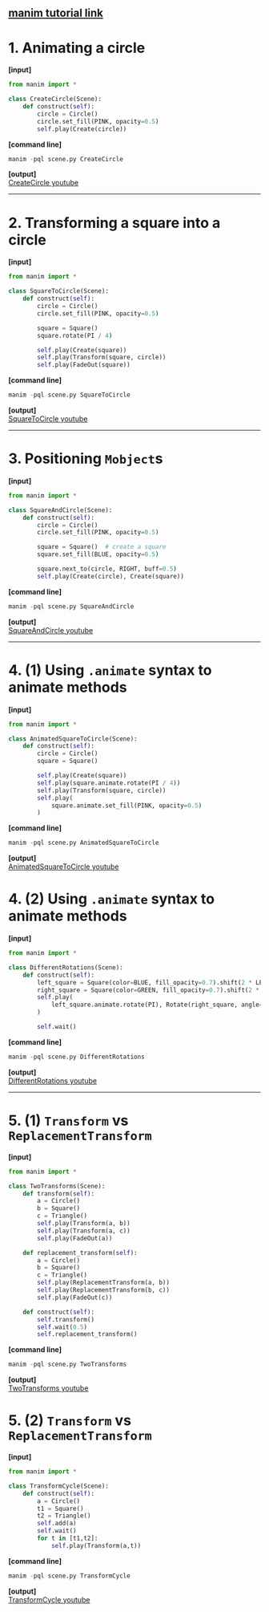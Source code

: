 ## [manim tutorial link](https://docs.manim.community/en/stable/tutorials/quickstart.html)

# 1. Animating a circle
**[input]**
```python
from manim import *

class CreateCircle(Scene):
    def construct(self):
        circle = Circle()
        circle.set_fill(PINK, opacity=0.5)
        self.play(Create(circle))
```  
**[command line]**
```python
manim -pql scene.py CreateCircle
```
**[output]**  
[CreateCircle youtube](https://youtu.be/a6TyJKwqiTc)
***


# 2. Transforming a square into a circle
**[input]**
```python
from manim import *

class SquareToCircle(Scene):
    def construct(self):
        circle = Circle()  
        circle.set_fill(PINK, opacity=0.5)  

        square = Square()  
        square.rotate(PI / 4)  

        self.play(Create(square))  
        self.play(Transform(square, circle))  
        self.play(FadeOut(square))  
```  
**[command line]**
```python
manim -pql scene.py SquareToCircle
```
**[output]**  
[SquareToCircle youtube](https://youtu.be/iypJjYoq1YQ)
***

  
# 3. Positioning <code>Mobject</code>s
**[input]**
```python
from manim import *

class SquareAndCircle(Scene):
    def construct(self):
        circle = Circle()  
        circle.set_fill(PINK, opacity=0.5)  

        square = Square()  # create a square
        square.set_fill(BLUE, opacity=0.5)  

        square.next_to(circle, RIGHT, buff=0.5) 
        self.play(Create(circle), Create(square))  
```  
**[command line]**
```python
manim -pql scene.py SquareAndCircle
```
**[output]**  
[SquareAndCircle youtube](https://youtu.be/m2E5gCw8gzA)
***

   
# 4. (1) Using <code>.animate</code> syntax to animate methods
**[input]**
```python
from manim import *

class AnimatedSquareToCircle(Scene):
    def construct(self):
        circle = Circle()  
        square = Square()  

        self.play(Create(square))  
        self.play(square.animate.rotate(PI / 4))  
        self.play(Transform(square, circle))  
        self.play(
            square.animate.set_fill(PINK, opacity=0.5)
        )  
```  
**[command line]**
```python
manim -pql scene.py AnimatedSquareToCircle
```
**[output]**  
[AnimatedSquareToCircle youtube](https://youtu.be/6ho6almFkoA)  


# 4. (2) Using <code>.animate</code> syntax to animate methods
**[input]**
```python
from manim import *

class DifferentRotations(Scene):
    def construct(self):
        left_square = Square(color=BLUE, fill_opacity=0.7).shift(2 * LEFT)
        right_square = Square(color=GREEN, fill_opacity=0.7).shift(2 * RIGHT)
        self.play(
            left_square.animate.rotate(PI), Rotate(right_square, angle=PI), run_time=2
        )

        self.wait()
```  
**[command line]**
```python
manim -pql scene.py DifferentRotations
```
**[output]**  
[DifferentRotations youtube](https://youtu.be/KkxieJMFGLI)
***

     
# 5. (1) <code>Transform</code> vs <code>ReplacementTransform</code>
**[input]**
```python
from manim import *

class TwoTransforms(Scene):
    def transform(self):
        a = Circle()
        b = Square()
        c = Triangle()
        self.play(Transform(a, b))
        self.play(Transform(a, c))
        self.play(FadeOut(a))

    def replacement_transform(self):
        a = Circle()
        b = Square()
        c = Triangle()
        self.play(ReplacementTransform(a, b))
        self.play(ReplacementTransform(b, c))
        self.play(FadeOut(c))

    def construct(self):
        self.transform()
        self.wait(0.5)
        self.replacement_transform()
```  
**[command line]**
```python
manim -pql scene.py TwoTransforms
```
**[output]**  
[TwoTransforms youtube](https://youtu.be/rDXPozUKzRs)


# 5. (2) <code>Transform</code> vs <code>ReplacementTransform</code>
**[input]**
```python
from manim import *

class TransformCycle(Scene):
    def construct(self):
        a = Circle()
        t1 = Square()
        t2 = Triangle()
        self.add(a)
        self.wait()
        for t in [t1,t2]:
            self.play(Transform(a,t))
```  
**[command line]**
```python
manim -pql scene.py TransformCycle
```
**[output]**  
[TransformCycle youtube](https://youtu.be/eYuxKHhh82I)



